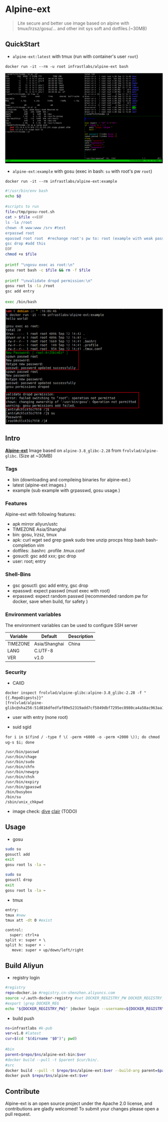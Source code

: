 # Alpine-ext

> Lite secure and better use image based on alpine with tmux/lrzsz/gosu/... and other init sys soft and dotfiles.(~30MB) 

## QuickStart

- `alpine-ext:latest` with tmux (run with container's user `root`)

`docker run -it --rm -u root infrastlabs/alpine-ext bash`

![](images/apine-ext-tmux.png)

- `alpine-ext:example` with gosu (exec in bash: `su` with root's pw `root`)

`docker run -it --rm infrastlabs/alpine-ext:example`


```bash
#!/usr/bin/env bash
echo $@

#scripts to run
file=/tmp/gosu-root.sh
cat > $file <<EOF
ls -la /root
chown -R www:www /srv #test
erpasswd root
epasswd root root  #rechange root's pw to: root (example with weak password)
gsc drop #add this
EOF
chmod +x $file

printf "\ngosu exec as root:\n"
gosu root bash -c $file && rm -f $file

printf "\nvalidate dropd permission:\n"
gosu root ls -la /root
gsc add entry

exec /bin/bash
```

![](images/example-grpasswd-gosu.png)


## Intro

 **[Alpine-ext](https://hub.docker.com/r/infrastlabs/alpine-ext)** Image based on `alpine-3.8_glibc-2.28` from `frolvlad/alpine-glibc`. (Size at ~30MB)

### Tags

* bin (downloading and compileing binaries for alpine-ext.)
* latest (alpine-ext images.)
* example (sub example with grpasswd, gosu usage.)

### Features

Alpine-ext with following features:

* apk mirror aliyun/ustc
* TIMEZONE Asia/Shanghai
* bin: gosu, lrzsz, tmux
* apk: curl wget sed grep gawk sudo tree unzip procps htop bash bash-completion vim
* dotfiles: .bashrc .profile .tmux.conf
* gosuctl: gsc add xxx; gsc drop
* user: root; entry

### Shell-Bins

* gsc gosuctl: gsc add entry, gsc drop
* epasswd: expect passwd (must exec with root)
* erpasswd: expect random passwd (recommended random pw for docker, save when build, for safety )

### Environment variables

The environment variables can be used to configure SSH server

| Variable      | Default | Description |
| ------------- | -------------- |---------|
| TIMEZONE      | Asia/Shanghai  |  China  |
| LANG          | C.UTF-8        |         |
| VER           | v1.0           |         |

### Security

- CAIID

```
docker inspect frolvlad/alpine-glibc:alpine-3.8_glibc-2.28 -f "{{.RepoDigests}}"
[frolvlad/alpine-glibc@sha256:51d816dfedfaf89e52319add7cf5849dbf7295ec8980ca4a58ac963aa1485a10]
```

- user with entry (none root)

- suid sgid

`for i in $(find / -type f \( -perm +6000 -o -perm +2000 \)); do chmod ug-s $i; done`

```
/usr/bin/passwd
/usr/bin/chage
/usr/bin/sudo
/usr/bin/chfn
/usr/bin/newgrp
/usr/bin/chsh
/usr/bin/expiry
/usr/bin/gpasswd
/bin/busybox
/bin/su
/sbin/unix_chkpwd
```

- image check: [dive](https://github.com/wagoodman/dive) [clair](https://github.com/coreos/clair) (TODO)

## Usage

- gosu

```bash
sudo su 
gosuctl add
exit
gosu root ls -la ~
```

```bash
sudo su
gosuctl drop
exit
gosu root ls -la ~
```

- tmux

```bash
entry:
tmux #new
tmux att -dt 0 #exist
```

```
control:
  super: ctrl+a
split v: super + \
split h: super + -
   move: super + up/down/left/right 
```

## Build Aliyun



- registry login

```bash
#registry
repo=docker.io #registry.cn-shenzhen.aliyuncs.com
source ~/.auth-docker-registry #set DOCKER_REGISTRY_PW DOCKER_REGISTRY_USER
#export |grep DOCKER_REG
echo "${DOCKER_REGISTRY_PW}" |docker login --username=${DOCKER_REGISTRY_USER} --password-stdin $repo
```

- build push

```bash
ns=infrastlabs #k-pub
ver=v1.0 #latest
cur=$(cd "$(dirname "$0")"; pwd) 

#bin
parent=$repo/$ns/alpine-ext-bin:$ver
#docker build --pull -t $parent $cur/bin/.
#src
docker build --pull -t $repo/$ns/alpine-ext:$ver --build-arg parent=$parent  $cur/src/. 
docker push $repo/$ns/alpine-ext:$ver
```


## Contribute

Alpine-ext is an open source project under the Apache 2.0 license, and contributions are gladly welcomed!
To submit your changes please open a pull request.
